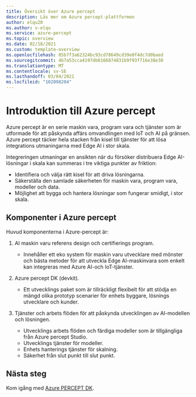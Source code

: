 ```yaml
---
title: Översikt över Azure percept
description: Läs mer om Azure percept-plattformen
author: elqu20
ms.author: v-elqu
ms.service: azure-percept
ms.topic: overview
ms.date: 02/18/2021
ms.custom: template-overview
ms.openlocfilehash: 85b7f3a62324bc93cd78649cd39e0f4dc7d0baed
ms.sourcegitcommit: 4b7a53cca4197db8166874831b9f93f716e38e30
ms.translationtype: MT
ms.contentlocale: sv-SE
ms.lasthandoff: 03/04/2021
ms.locfileid: "102098204"
---
```

# <a name="introduction-to-azure-percept"></a>Introduktion till Azure percept

Azure percept är en serie maskin vara, program vara och tjänster som är utformade för att påskynda affärs omvandlingen med IoT och AI på gränsen. Azure percept täcker hela stacken från kisel till tjänster för att lösa integrations utmaningarna med Edge AI i stor skala.  

Integreringen utmaningar en ansikten när du försöker distribuera Edge AI-lösningar i skala kan summeras i tre viktiga punkter av friktion:

- Identifiera och välja rätt kisel för att driva lösningarna.
- Säkerställa den samlade säkerheten för maskin vara, program vara, modeller och data.
- Möjlighet att bygga och hantera lösningar som fungerar smidigt, i stor skala.

## <a name="components-of-azure-percept"></a>Komponenter i Azure percept

Huvud komponenterna i Azure-percept är:

1. AI maskin varu referens design och certifierings program.

    - Innehåller ett eko system för maskin varu utvecklare med mönster och bästa metoder för att utveckla Edge AI-maskinvara som enkelt kan integreras med Azure AI-och IoT-tjänster.

2. Azure percept DK (devkit).

    - Ett utvecklings paket som är tillräckligt flexibelt för att stödja en mängd olika prototyp scenarier för enhets byggare, lösnings utvecklare och kunder.

3. Tjänster och arbets flöden för att påskynda utvecklingen av AI-modellen och lösningen.

    - Utvecklings arbets flöden och färdiga modeller som är tillgängliga från Azure percept Studio.
    - Utvecklings tjänster för modeller.
    - Enhets hanterings tjänster för skalning.
    - Säkerhet från slut punkt till slut punkt.

## <a name="next-steps"></a>Nästa steg

Kom igång med [Azure PERCEPT DK](./overview-azure-percept-dk.md).

